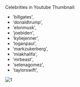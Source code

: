 Celebrities in Youtube Thumbnail:
 -  'billgates',
 - 'donaldtrump',
 - 'elonmusk',
 - 'joebiden',
 - 'kyliejenner',
 - 'loganpaul',
 - 'markzukerberg',
 - 'miakhalifa',
 - 'mrbeast',
 - 'selenagomez',
 - 'taylorswift',

![1](https://github.com/ishandutta2007/youtube-thumbnail-overlay-magic-mini/assets/2527354/a9a9191f-cc8c-4655-a2e9-feca67061dae)
